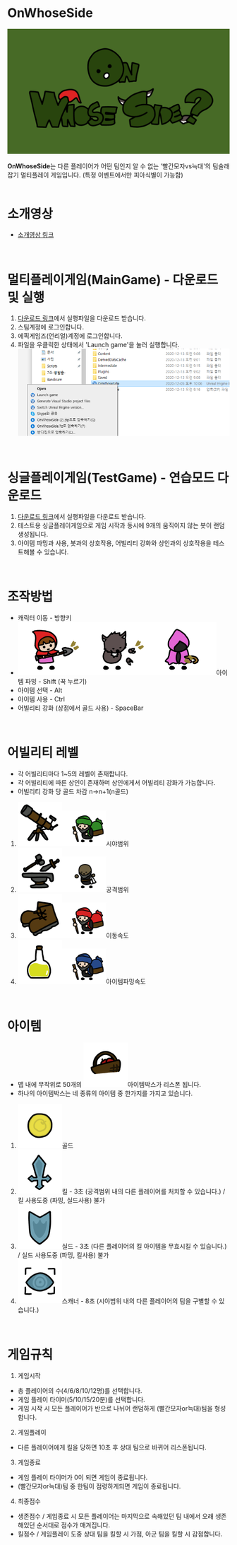 # OnWhoseSide
<center><img src="img/Title.png"></img>
</center>

**OnWhoseSide**는 다른 플레이어가 어떤 팀인지 알 수 없는 '빨간모자vs늑대'의 팀술래잡기 멀티플레이 게임입니다. (특정 이벤트에서만 피아식별이 가능함)
<br><br>

# 소개영상
- [소개영상 링크](https://youtu.be/46_cu-_8Zhc)
<br>

# 멀티플레이게임(MainGame) - 다운로드 및 실행
1. [다운로드 링크](https://drive.google.com/file/d/13nw_n8hRJnKJYjkftJxZBEu5yOul1XGy/view?usp=sharing)에서 실행파일을 다운로드 받습니다.
2. 스팀계정에 로그인합니다.
3. 에픽게임즈(언리얼)계정에 로그인합니다.
4. 파일을 우클릭한 상태에서 'Launch game'을 눌러 실행합니다. <img src="실행방법.png"></img>
<br>

# 싱글플레이게임(TestGame) - 연습모드 다운로드
1. [다운로드 링크](https://drive.google.com/file/d/1yKH8SlB0oJSTq-BgL8BJpKaiJWM39fhF/view?usp=sharing)에서 실행파일을 다운로드 받습니다.
2. 테스트용 싱글플레이게임으로 게임 시작과 동시에 9개의 움직이지 않는 봇이 랜덤생성됩니다.
3. 아이템 파밍과 사용, 봇과의 상호작용, 어빌리티 강화와 상인과의 상호작용을 테스트해볼 수 있습니다.
<br>

# 조작방법
- 캐릭터 이동 - 방향키
- <img src="img/RedHat_Digging_5.png" width="150"></img><img src="img/Wolf_Digging_5.png" width="150"></img><img src="img/StrangeMan_Digging_5.png" width="150"></img>아이템 파밍 - Shift (꾹 누르기)
- 아이템 선택 - Alt
- 아이템 사용 - Ctrl
- 어빌리티 강화 (상점에서 골드 사용) - SpaceBar
<br>

# 어빌리티 레벨
- 각 어빌리티마다 1~5의 레벨이 존재합니다.
- 각 어빌리티에 따른 상인이 존재하며 상인에게서 어빌리티 강화가 가능합니다.
- 어빌리티 강화 당 골드 차감 n->n+1(n골드)
1. <img src="img/Shop_VisualField.png" width="100"></img><img src="img/Packman_VisualField1.png" width="100"></img>시야범위
2. <img src="img/Shop_KillRange.png" width="100"></img><img src="img/Packman_KillRange1.png" width="100"></img>공격범위
3. <img src="img/Shop_Movement.png" width="100"></img><img src="img/Packman_Movement1.png" width="100"></img>이동속도
4. <img src="img/Shop_DiggingSpeed.png" width="100"></img><img src="img/Packman_DiggingSpeed1.png" width="100"></img>아이템파밍속도
<br>

# 아이템
- 맵 내에 무작위로 50개의 <img src="img/Item_Box.png" width="100"></img>아이템박스가 리스폰 됩니다.
- 하나의 아이템박스는 네 종류의 아이템 중 한가지를 가지고 있습니다.
1. <img src="img/Item_Gold1.png" width="100"></img>골드
2. <img src="img/Item_Kill1.png" width="100"></img>킬 - 3초 (공격범위 내의 다른 플레이어를 처치할 수 있습니다.) / 킬 사용도중 (파밍, 실드사용) 불가
3. <img src="img/Item_Shield1.png" width="100"></img>실드 - 3초 (다른 플레이어의 킬 아이템을 무효시킬 수 있습니다.) / 실드 사용도중 (파밍, 킬사용) 불가
4. <img src="img/Item_Scanner1.png" width="100"></img>스캐너 - 8초 (시야범위 내의 다른 플레이어의 팀을 구별할 수 있습니다.)
<br>

# 게임규칙
1. 게임시작
- 총 플레이어의 수(4/6/8/10/12명)를 선택합니다.
- 게임 플레이 타이머(5/10/15/20분)를 선택합니다.
- 게임 시작 시 모든 플레이어가 반으로 나뉘어 랜덤하게 (빨간모자or늑대)팀을 형성합니다.
2. 게임플레이
- 다른 플레이어에게 킬을 당하면 10초 후 상대 팀으로 바뀌어 리스폰됩니다.
3. 게임종료
- 게임 플레이 타이머가 0이 되면 게임이 종료됩니다.
- (빨간모자or늑대)팀 중 한팀이 점령하게되면 게임이 종료됩니다.
4. 최종점수
- 생존점수 / 게임종료 시 모든 플레이어는 마지막으로 속해있던 팀 내에서 오래 생존해있던 순서대로 점수가 매겨집니다.
- 킬점수 / 게임플레이 도중 상대 팀을 킬할 시 가점, 아군 팀을 킬할 시 감점합니다.
